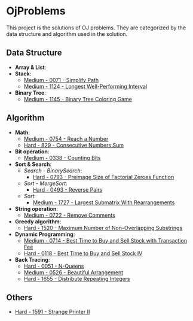 # OjProblems

This project is the solutions of OJ problems.
They are categorized by the data structure and algorithm used in the solution.

## Data Structure

- **Array & List**:
- **Stack**:
  - [Medium - 0071 - Simplify Path](.\LeetCode\Problem0071.cs)
  - [Medium - 1124 - Longest Well-Performing Interval](.\LeetCode\Problem1124.cs)
- **Binary Tree**:
  - [Medium - 1145 - Binary Tree Coloring Game](.\LeetCode\Problem1145.cs)

## Algorithm

- **Math**:
  - [Medium - 0754 - Reach a Number](.\LeetCode\Problem0754.cs)
  - [Hard - 829 - Consecutive Numbers Sum](.\LeetCode\Problem0829.cs)
- **Bit operation**:
  - [Medium - 0338 - Counting Bits](.\LeetCode\Problem0338.cs)
- **Sort & Search**:
  - *Search - BinarySearch*:
    - [Hard - 0793 - Preimage Size of Factorial Zeroes Function](.\LeetCode\Problem0793.cs)
  - *Sort - MergeSort*:
    - [Hard - 0493 - Reverse Pairs](.\LeetCode\Problem0493.cs)
  - *Sort*:
    - [Medium - 1727 - Largest Submatrix With Rearrangements](.\LeetCode\Problem1727.cs)
- **String operation**:
  - [Medium - 0722 - Remove Comments](.\LeetCode\Problem0722.cs)
- **Greedy algorithm**:
  - [Hard - 1520 - Maximum Number of Non-Overlapping Substrings](.\LeetCode\Problem1520.cs)
- **Dynamic Programming**:
  - [Medium - 0714 - Best Time to Buy and Sell Stock with Transaction Fee](.\LeetCode\Problem0714.cs)
  - [Hard - 0118 - Best Time to Buy and Sell Stock IV](.\LeetCode\Problem0188.cs)
- **Back Tracing**:
  - [Hard - 0051 - N-Queens](.\LeetCode\Problem0051.cs)
  - [Medium - 0526 - Beautiful Arrangement](.\LeetCode\Problem0526.cs)
  - [Hard - 1655 - Distribute Repeating Integers](.\LeetCode\Problem1655.cs)

## Others

- [Hard - 1591 - Strange Printer II](.\LeetCode\Problem1591.cs)